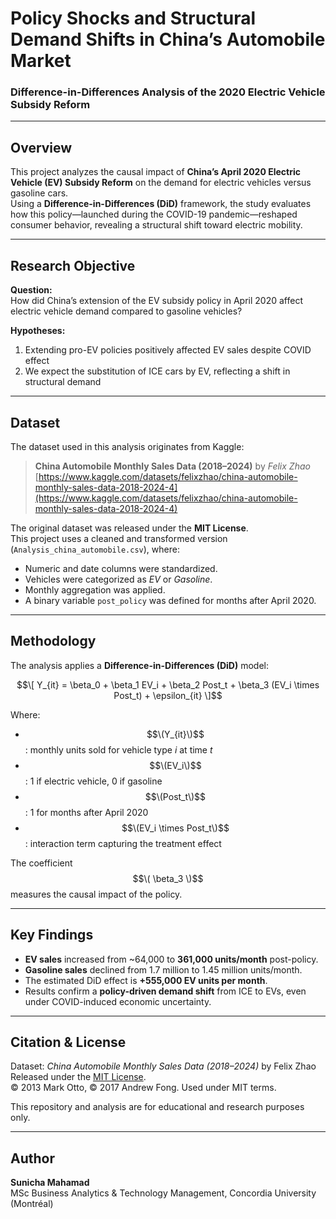 # Policy Shocks and Structural Demand Shifts in China’s Automobile Market  
### Difference-in-Differences Analysis of the 2020 Electric Vehicle Subsidy Reform

---

## Overview
This project analyzes the causal impact of **China’s April 2020 Electric Vehicle (EV) Subsidy Reform** on the demand for electric vehicles versus gasoline cars.  
Using a **Difference-in-Differences (DiD)** framework, the study evaluates how this policy—launched during the COVID-19 pandemic—reshaped consumer behavior, revealing a structural shift toward electric mobility.

---

## Research Objective
**Question:**  
How did China’s extension of the EV subsidy policy in April 2020 affect electric vehicle demand compared to gasoline vehicles?

**Hypotheses:**  
1. Extending pro-EV policies positively affected EV sales despite COVID effect 
2. We expect the substitution of ICE cars by EV, reflecting a shift in structural demand

---

## Dataset
The dataset used in this analysis originates from Kaggle:

> **China Automobile Monthly Sales Data (2018–2024)** by *Felix Zhao*  
> [https://www.kaggle.com/datasets/felixzhao/china-automobile-monthly-sales-data-2018-2024-4](https://www.kaggle.com/datasets/felixzhao/china-automobile-monthly-sales-data-2018-2024-4)

The original dataset was released under the **MIT License**.  
This project uses a cleaned and transformed version (`Analysis_china_automobile.csv`), where:
- Numeric and date columns were standardized.  
- Vehicles were categorized as *EV* or *Gasoline*.  
- Monthly aggregation was applied.  
- A binary variable `post_policy` was defined for months after April 2020.

---

## Methodology
The analysis applies a **Difference-in-Differences (DiD)** model:

$$\[
Y_{it} = \beta_0 + \beta_1 EV_i + \beta_2 Post_t + \beta_3 (EV_i \times Post_t) + \epsilon_{it}
\]$$

Where:
- $$\(Y_{it}\)$$: monthly units sold for vehicle type *i* at time *t*  
- $$\(EV_i\)$$: 1 if electric vehicle, 0 if gasoline  
- $$\(Post_t\)$$: 1 for months after April 2020  
- $$\(EV_i \times Post_t\)$$: interaction term capturing the treatment effect  

The coefficient $$\( \beta_3 \)$$ measures the causal impact of the policy.

---

## Key Findings
- **EV sales** increased from ~64,000 to **361,000 units/month** post-policy.  
- **Gasoline sales** declined from 1.7 million to 1.45 million units/month.  
- The estimated DiD effect is **+555,000 EV units per month**.  
- Results confirm a **policy-driven demand shift** from ICE to EVs, even under COVID-induced economic uncertainty.

---

## Citation & License
Dataset: *China Automobile Monthly Sales Data (2018–2024)* by Felix Zhao  
Released under the [MIT License](https://opensource.org/licenses/MIT).  
© 2013 Mark Otto, © 2017 Andrew Fong. Used under MIT terms.  

This repository and analysis are for educational and research purposes only.

---

## Author
**Sunicha Mahamad**  
MSc Business Analytics & Technology Management, Concordia University (Montréal)
